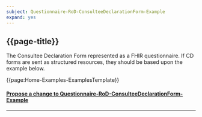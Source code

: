 ```yaml
---
subject: Questionnaire-RoD-ConsulteeDeclarationForm-Example 
expand: yes
---
```



## {{page-title}}

The Consultee Declaration Form represented as a FHIR questionnaire. If CD forms are sent as structured resources, they should be based upon the example below.

{{page:Home-Examples-ExamplesTemplate}}


<div id="Feedback" class="tabcontent">
<h4><a href='https://simplifier.net/NHS-Digital-FHIR-Genomics-Implementation-Guide/Questionnaire-RoD-ConsulteeDeclarationForm-Example/~issues?level=File' target="_blank">Propose a change to Questionnaire-RoD-ConsulteeDeclarationForm-Example </a></h4>
</div>

---